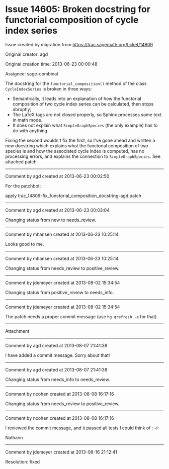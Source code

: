 # Issue 14605: Broken docstring for functorial composition of cycle index series

Issue created by migration from https://trac.sagemath.org/ticket/14809

Original creator: agd

Original creation time: 2013-06-23 00:00:48

Assignee: sage-combinat

The docstring for the `functorial_composition()` method of the class `CycleIndexSeries` is broken in three ways:

* Semantically, it leads into an explanation of how the functorial composition of two cycle index series can be calculated, then stops abruptly;
* The LaTeX tags are not closed properly, so Sphinx processes some text in math mode.
* It does not explain what `SimpleGraphSpecies` (the only example) has to do with anything.

Fixing the second wouldn't fix the first, so I've gone ahead and written a new docstring which explains what the functorial composition of two species is and how the associated cycle index is computed, has no processing errors, and explains the connection to `SimpleGraphSpecies`. See attached patch.


---

Comment by agd created at 2013-06-23 00:02:50

For the patchbot:

apply trac_14809-fix_functorial_composition_docstring-agd.patch


---

Comment by agd created at 2013-06-23 00:03:04

Changing status from new to needs_review.


---

Comment by mhansen created at 2013-06-23 10:25:14

Looks good to me.


---

Comment by mhansen created at 2013-06-23 10:25:14

Changing status from needs_review to positive_review.


---

Comment by jdemeyer created at 2013-08-02 15:34:54

Changing status from positive_review to needs_info.


---

Comment by jdemeyer created at 2013-08-02 15:34:54

The patch needs a proper commit message (use `hg qrefresh -e` for that)


---

Attachment


---

Comment by agd created at 2013-08-07 21:41:38

I have added a commit message. Sorry about that!


---

Comment by agd created at 2013-08-07 21:41:38

Changing status from needs_info to needs_review.


---

Comment by ncohen created at 2013-08-08 16:17:16

Changing status from needs_review to positive_review.


---

Comment by ncohen created at 2013-08-08 16:17:16

I reviewed the commit message, and it passed all tests I could think of `:-P`

Nathann


---

Comment by jdemeyer created at 2013-08-16 21:12:41

Resolution: fixed
